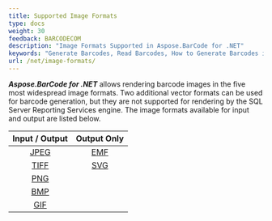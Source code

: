 ```yaml
---
title: Supported Image Formats
type: docs
weight: 30
feedback: BARCODECOM
description: "Image Formats Supported in Aspose.BarCode for .NET"
keywords: "Generate Barcodes, Read Barcodes, How to Generate Barcodes in C# .NET, Barcode Type, Matrix Barcodes, 1D Barcode, 2D Barcode, QR Code, MicroQR Code, Code 128, Aspose.BarCode, C#"
url: /net/image-formats/
---
```


***Aspose.BarCode for .NET*** allows rendering barcode images in the five most widespread image formats. Two additional vector formats can be used for barcode generation, but they are not supported for rendering by the SQL Server Reporting Services engine. The image formats available for input and output are listed below.
  
| Input / Output | Output Only| 
| :------: | :------: | 
|[JPEG](https://docs.fileformat.com/Image/JPEG/) | [EMF](https://docs.fileformat.com/Image/EMF/)|
|[TIFF](https://docs.fileformat.com/Image/TIFF/)|[SVG](https://docs.fileformat.com/page-description-language/SVG/)|
|[PNG](https://docs.fileformat.com/Image/PNG/) |
|[BMP](https://docs.fileformat.com/Image/BMP/) |
|[GIF](https://docs.fileformat.com/Image/GIF/) |
  




